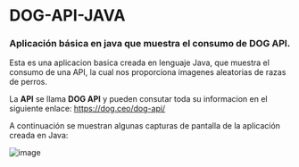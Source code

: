 # DOG-API-JAVA
### Aplicación básica en java que muestra el consumo de DOG API.

Esta es una aplicacion basica creada en lenguaje Java, que muestra el consumo de  una API, la cual nos proporciona imagenes aleatorias de razas de perros.

La <strong>API</strong> se llama <strong>DOG API</strong> y pueden consutar toda su informacion en el siguiente enlace: https://dog.ceo/dog-api/

A continuación se muestran algunas capturas de pantalla de la aplicación creada en Java:

![image](https://user-images.githubusercontent.com/22751324/82137797-c44bec80-97e0-11ea-905f-d02c6ab82f4a.png)


